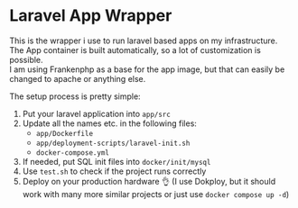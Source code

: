 # Laravel App Wrapper

This is the wrapper i use to run laravel based apps on my infrastructure.  
The App container is built automatically, so a lot of customization is possible.  
I am using Frankenphp as a base for the app image, but that can easily be changed to apache or anything else.  
  
The setup process is pretty simple:  

1. Put your laravel application into `app/src`
2. Update all the names etc. in the following files:
    - `app/Dockerfile`
    - `app/deployment-scripts/laravel-init.sh`
    - `docker-compose.yml`
3. If needed, put SQL init files into `docker/init/mysql`
4. Use `test.sh` to check if the project runs correctly
5. Deploy on your production hardware 👌 (I use Dokploy, but it should work with many more similar projects or just use `docker compose up -d`)